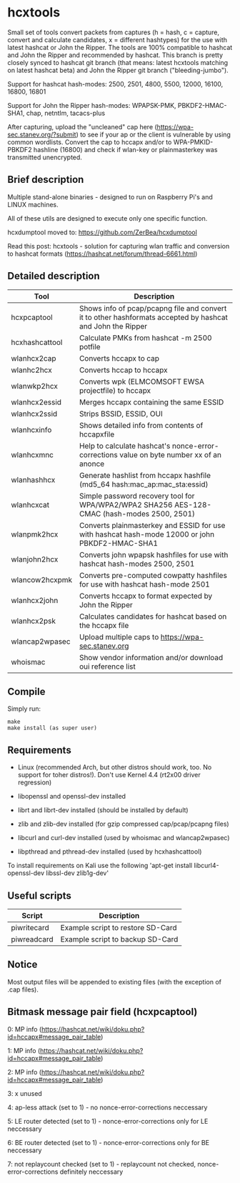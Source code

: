 hcxtools
==============

Small set of tools convert packets from captures (h = hash, c = capture, convert and
calculate candidates, x = different hashtypes) for the use with latest hashcat
or John the Ripper. The tools are 100% compatible to hashcat and John the Ripper
and recommended by hashcat. This branch is pretty closely synced to hashcat git branch
(that means: latest hcxtools matching on latest hashcat beta) and John the Ripper
git branch ("bleeding-jumbo").

Support for hashcat hash-modes: 2500, 2501, 4800, 5500, 12000, 16100, 16800, 16801
 
Support for John the Ripper hash-modes: WPAPSK-PMK, PBKDF2-HMAC-SHA1, chap, netntlm, tacacs-plus

After capturing, upload the "uncleaned" cap here (https://wpa-sec.stanev.org/?submit)
to see if your ap or the client is vulnerable by using common wordlists.
Convert the cap to hccapx and/or to WPA-PMKID-PBKDF2 hashline (16800) and check if wlan-key
or plainmasterkey was transmitted unencrypted.


Brief description
--------------

Multiple stand-alone binaries - designed to run on Raspberry Pi's and LINUX machines.

All of these utils are designed to execute only one specific function.

hcxdumptool moved to: https://github.com/ZerBea/hcxdumptool

Read this post: hcxtools - solution for capturing wlan traffic and conversion to hashcat formats (https://hashcat.net/forum/thread-6661.html)


Detailed description
--------------

| Tool           | Description                                                                                                    |
| -------------- | -------------------------------------------------------------------------------------------------------------- |
| hcxpcaptool    | Shows info of pcap/pcapng file and convert it to other hashformats accepted by hashcat and John the Ripper     |
| hcxhashcattool | Calculate PMKs from hashcat -m 2500 potfile                                                                    |
| wlanhcx2cap    | Converts hccapx to cap                                                                                         |
| wlanhc2hcx     | Converts hccap to hccapx                                                                                       |
| wlanwkp2hcx    | Converts wpk (ELMCOMSOFT EWSA projectfile) to hccapx                                                           |
| wlanhcx2essid  | Merges hccapx containing the same ESSID                                                                        |
| wlanhcx2ssid   | Strips BSSID, ESSID, OUI                                                                                       |
| wlanhcxinfo    | Shows detailed info from contents of hccapxfile                                                                |
| wlanhcxmnc     | Help to calculate hashcat's nonce-error-corrections value on byte number xx of an anonce                       |
| wlanhashhcx    | Generate hashlist from hccapx hashfile (md5_64 hash:mac_ap:mac_sta:essid)                                      |
| wlanhcxcat     | Simple password recovery tool for WPA/WPA2/WPA2 SHA256 AES-128-CMAC (hash-modes 2500, 2501)                    |
| wlanpmk2hcx    | Converts plainmasterkey and ESSID for use with hashcat hash-mode 12000 or john PBKDF2-HMAC-SHA1                |
| wlanjohn2hcx   | Converts john wpapsk hashfiles for use with hashcat hash-modes 2500, 2501                                      |
| wlancow2hcxpmk | Converts pre-computed cowpatty hashfiles for use with hashcat hash-mode 2501                                   |
| wlanhcx2john   | Converts hccapx to format expected by John the Ripper                                                          |
| wlanhcx2psk    | Calculates candidates for hashcat based on the hccapx file                                                     |
| wlancap2wpasec | Upload multiple caps to https://wpa-sec.stanev.org                                                             |
| whoismac       | Show vendor information and/or download oui reference list                                                     |


Compile
--------------

Simply run:

```
make
make install (as super user)
```


Requirements
--------------

* Linux (recommended Arch, but other distros should work, too. No support for toher distros!). Don't use Kernel 4.4 (rt2x00 driver regression)

* libopenssl and openssl-dev installed

* librt and librt-dev installed (should be installed by default)

* zlib and zlib-dev installed (for gzip compressed cap/pcap/pcapng files)

* libcurl and curl-dev installed (used by whoismac and wlancap2wpasec)

* libpthread and pthread-dev installed (used by hcxhashcattool)

To install requirements on Kali use the following 'apt-get install libcurl4-openssl-dev libssl-dev zlib1g-dev'


Useful scripts
--------------

| Script       | Description                                              |
| ------------ | -------------------------------------------------------- |
| piwritecard  | Example script to restore SD-Card                        |
| piwreadcard  | Example script to backup SD-Card                         |


Notice
--------------

Most output files will be appended to existing files (with the exception of .cap files).


Bitmask message pair field (hcxpcaptool)
--------------

0: MP info (https://hashcat.net/wiki/doku.php?id=hccapx#message_pair_table)

1: MP info (https://hashcat.net/wiki/doku.php?id=hccapx#message_pair_table)

2: MP info (https://hashcat.net/wiki/doku.php?id=hccapx#message_pair_table)

3: x unused

4: ap-less attack (set to 1) - no nonce-error-corrections neccessary

5: LE router detected (set to 1) - nonce-error-corrections only for LE neccessary

6: BE router detected (set to 1) - nonce-error-corrections only for BE neccessary

7: not replaycount checked (set to 1) - replaycount not checked, nonce-error-corrections definitely neccessary

